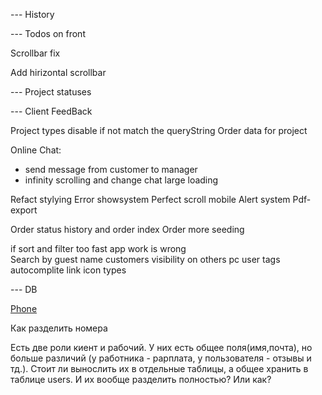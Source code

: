 
--- History 

--- Todos on front 

Scrollbar fix 

Add hirizontal scrollbar

--- Project statuses 

--- Client FeedBack

Project types disable if not match the queryString 
Order data for project 


Online Chat:  
- send message from customer to manager 
- infinity scrolling and change chat large loading 


Refact stylying 
Error  showsystem 
Perfect scroll mobile 
Alert system 
Pdf-export 

Order status history and order index 
Order more seeding 

if sort and filter too fast app work is wrong  
Search by guest name 
customers visibility on others pc 
user tags autocomplite 
link icon types 

--- DB 

[Phone](https://petrenco.com/mysql.php?txt=168)

Как разделить номера 

Есть две роли киент и рабочий. У них есть общее поля(имя,почта), но больше различий (у работника - рарплата, у пользователя - отзывы и тд.). Стоит ли вынослить их в отдельные таблицы, а общее хранить в таблице users. И их вообще разделить полностью? Или как? 



